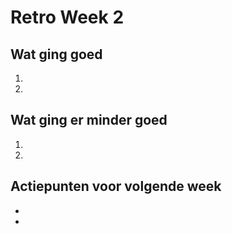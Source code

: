# Retro Week 2

## Wat ging goed
1. 
2. 

## Wat ging er minder goed
1. 
2. 

## Actiepunten voor volgende week
* 
* 